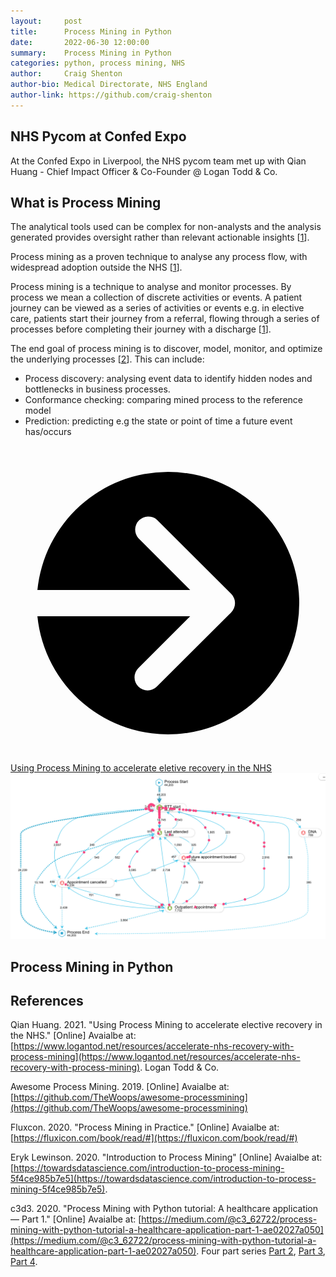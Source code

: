```yaml
---
layout:     post
title:      Process Mining in Python
date:       2022-06-30 12:00:00
summary:    Process Mining in Python
categories: python, process mining, NHS
author:     Craig Shenton
author-bio: Medical Directorate, NHS England
author-link: https://github.com/craig-shenton
---
```


## NHS Pycom at Confed Expo

At the Confed Expo in Liverpool, the NHS pycom team met up with Qian Huang - Chief Impact Officer & Co-Founder @ Logan Todd & Co. 

## What is Process Mining

The analytical tools used can be complex for non-analysts and the analysis generated provides oversight rather than relevant actionable insights [[1](https://www.logantod.net/resources/accelerate-nhs-recovery-with-process-mining)].

Process mining as a proven technique to analyse any process flow, with widespread adoption outside the NHS [[1](https://www.logantod.net/resources/accelerate-nhs-recovery-with-process-mining)].

Process mining is a technique to analyse and monitor processes. By process we mean a collection of discrete activities or events. A patient journey can be viewed as a series of activities or events e.g. in elective care, patients start their journey from a referral, flowing through a series of processes before completing their journey with a discharge [[1](https://www.logantod.net/resources/accelerate-nhs-recovery-with-process-mining)]. 

The end goal of process mining is to discover, model, monitor, and optimize the underlying processes [[2](https://towardsdatascience.com/introduction-to-process-mining-5f4ce985b7e5)]. This can include:
- Process discovery: analysing event data to identify hidden nodes and bottlenecks in business processes.
- Conformance checking: comparing mined process to the reference model
- Prediction: predicting e.g the state or point of time a future event has/occurs

<div class="nhsuk-action-link">
    <a class="nhsuk-action-link__link" href="https://olobiotokoni.medium.com/write-or-die-fc8a081508b1">
        <svg class="nhsuk-icon nhsuk-icon__arrow-right-circle" xmlns="http://www.w3.org/2000/svg" viewBox="0 0 24 24" aria-hidden="true">
            <path d="M0 0h24v24H0z" fill="none"></path>
            <path d="M12 2a10 10 0 0 0-9.95 9h11.64L9.74 7.05a1 1 0 0 1 1.41-1.41l5.66 5.65a1 1 0 0 1 0 1.42l-5.66 5.65a1 1 0 0 1-1.41 0 1 1 0 0 1 0-1.41L13.69 13H2.05A10 10 0 1 0 12 2z"></path>
        </svg>
        <span class="nhsuk-action-link__text">Using Process Mining to accelerate eletive recovery in the NHS</span>
    </a>
</div>

<div class="nhsuk-card">
    <img alt="code" class="nhsuk-card__img" src="../assets/img/posts/proc-mining.png" />
</div>

## Process Mining in Python

## References

Qian Huang. 2021. "Using Process Mining to accelerate elective recovery in the NHS." [Online] Avaialbe at: [https://www.logantod.net/resources/accelerate-nhs-recovery-with-process-mining](https://www.logantod.net/resources/accelerate-nhs-recovery-with-process-mining). Logan Todd & Co.

Awesome Process Mining. 2019. [Online] Avaialbe at: [https://github.com/TheWoops/awesome-processmining](https://github.com/TheWoops/awesome-processmining)

Fluxcon. 2020. "Process Mining in Practice." [Online] Avaialbe at: [https://fluxicon.com/book/read/#](https://fluxicon.com/book/read/#)

Eryk Lewinson. 2020. "Introduction to Process Mining" [Online] Avaialbe at: [https://towardsdatascience.com/introduction-to-process-mining-5f4ce985b7e5](https://towardsdatascience.com/introduction-to-process-mining-5f4ce985b7e5). 

c3d3. 2020. "Process Mining with Python tutorial: A healthcare application — Part 1." [Online] Avaialbe at: [https://medium.com/@c3_62722/process-mining-with-python-tutorial-a-healthcare-application-part-1-ae02027a050](https://medium.com/@c3_62722/process-mining-with-python-tutorial-a-healthcare-application-part-1-ae02027a050). Four part series [Part 2](https://medium.com/@c3_62722/process-mining-with-python-tutorial-a-healthcare-application-part-2-4cf57053421f), [Part 3](https://medium.com/@c3_62722/process-mining-with-python-tutorial-a-healthcare-application-part-3-cc9af986c122), [Part 4](https://medium.com/@c3_62722/process-mining-with-python-tutorial-a-healthcare-application-part-4-912286ee51b).